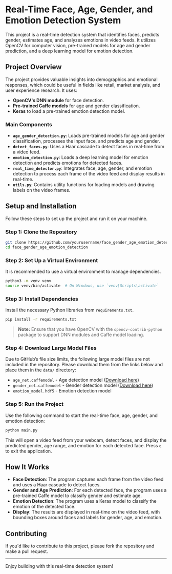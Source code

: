 
# Real-Time Face, Age, Gender, and Emotion Detection System

This project is a real-time detection system that identifies faces, predicts gender, estimates age, and analyzes emotions in video feeds. It utilizes OpenCV for computer vision, pre-trained models for age and gender prediction, and a deep learning model for emotion detection.

## Project Overview

The project provides valuable insights into demographics and emotional responses, which could be useful in fields like retail, market analysis, and user experience research. It uses:
- **OpenCV's DNN module** for face detection.
- **Pre-trained Caffe models** for age and gender classification.
- **Keras** to load a pre-trained emotion detection model.

### Main Components

- **`age_gender_detection.py`**: Loads pre-trained models for age and gender classification, processes the input face, and predicts age and gender.
- **`detect_faces.py`**: Uses a Haar cascade to detect faces in real-time from a video feed.
- **`emotion_detection.py`**: Loads a deep learning model for emotion detection and predicts emotions for detected faces.
- **`real_time_detector.py`**: Integrates face, age, gender, and emotion detection to process each frame of the video feed and display results in real-time.
- **`utils.py`**: Contains utility functions for loading models and drawing labels on the video frames.

## Setup and Installation

Follow these steps to set up the project and run it on your machine.

### Step 1: Clone the Repository

```bash
git clone https://github.com/yourusername/face_gender_age_emotion_detection.git
cd face_gender_age_emotion_detection
```

### Step 2: Set Up a Virtual Environment
It is recommended to use a virtual environment to manage dependencies.

```bash
python3 -m venv venv
source venv/bin/activate  # On Windows, use `venv\Scripts\activate`
```

### Step 3: Install Dependencies
Install the necessary Python libraries from `requirements.txt`.

```bash
pip install -r requirements.txt
```

> **Note:** Ensure that you have OpenCV with the `opencv-contrib-python` package to support DNN modules and Caffe model loading.

### Step 4: Download Large Model Files
Due to GitHub’s file size limits, the following large model files are not included in the repository. Please download them from the links below and place them in the `data/` directory:

- `age_net.caffemodel` - Age detection model ([Download here](https://drive.google.com/drive/u/0/folders/1CibG5LWevqiM0oQ0pe2sznvyqjDUj8Da))
- `gender_net.caffemodel` - Gender detection model ([Download here](https://drive.google.com/drive/u/0/folders/1CibG5LWevqiM0oQ0pe2sznvyqjDUj8Da))
- `emotion_model.hdf5` - Emotion detection model

### Step 5: Run the Project
Use the following command to start the real-time face, age, gender, and emotion detection:

```bash
python main.py
```

This will open a video feed from your webcam, detect faces, and display the predicted gender, age range, and emotion for each detected face. Press `q` to exit the application.

## How It Works

- **Face Detection**: The program captures each frame from the video feed and uses a Haar cascade to detect faces.
- **Gender and Age Prediction**: For each detected face, the program uses a pre-trained Caffe model to classify gender and estimate age.
- **Emotion Detection**: The program uses a Keras model to classify the emotion of the detected face.
- **Display**: The results are displayed in real-time on the video feed, with bounding boxes around faces and labels for gender, age, and emotion.

## Contributing

If you'd like to contribute to this project, please fork the repository and make a pull request.

---

Enjoy building with this real-time detection system!
